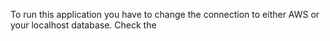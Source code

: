 To run this application you have to change the connection to either AWS or your localhost database. Check the 
